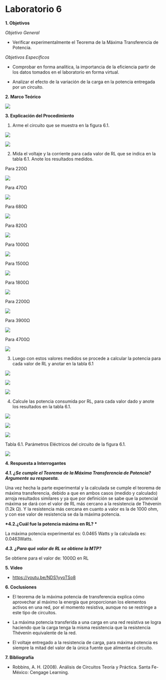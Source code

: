 # Laboratorio 6

__1. Objetivos__

*Objetivo General*

* Verificar experimentalmente el Teorema de la Máxima Transferencia de Potencia.

*Objetivos Específicos*

* Comprobar en forma analítica, la importancia de la eficiencia partir de los datos tomados en el laboratorio en forma virtual.

* Analizar  el  efecto  de  la  variación  de  la  carga  en  la  potencia  entregada  por  un circuito.


__2. Marco Teórico__ 

![](https://github.com/ItzAdoc/ImaLab6/blob/main/Marco.jpeg)

__3. Explicación del Procedimiento__

1.	Arme el circuito que se muestra en la figura 6.1.

![](https://github.com/ItzAdoc/ImaLab6/blob/main/Circuito.png)

![](https://github.com/ItzAdoc/ImaLab6/blob/main/Armado.png)

2. Mida el voltaje y la corriente para cada valor de RL que se indica en la tabla 6.1. Anote los resultados medidos.

Para 220Ω

![](https://github.com/ItzAdoc/ImaLab6/blob/main/M220.png)

Para 470Ω

![](https://github.com/ItzAdoc/ImaLab6/blob/main/M470.png)

Para 680Ω

![](https://github.com/ItzAdoc/ImaLab6/blob/main/M680.png)

Para 820Ω

![](https://github.com/ItzAdoc/ImaLab6/blob/main/M820.png)

Para 1000Ω

![](https://github.com/ItzAdoc/ImaLab6/blob/main/M1000.png)

Para 1500Ω

![](https://github.com/ItzAdoc/ImaLab6/blob/main/M1500.png)

Para 1800Ω

![](https://github.com/ItzAdoc/ImaLab6/blob/main/M1800.png)

Para 2200Ω

![](https://github.com/ItzAdoc/ImaLab6/blob/main/M2200.png)

Para 3900Ω

![](https://github.com/ItzAdoc/ImaLab6/blob/main/M3900.png)

Para 4700Ω

![](https://github.com/ItzAdoc/ImaLab6/blob/main/M4700.png)

3. Luego con estos valores medidos se procede a calcular la potencia para cada valor de RL y anotar en la tabla 6.1

![](https://github.com/ItzAdoc/ImaLab6/blob/main/E1.PNG)

![](https://github.com/ItzAdoc/ImaLab6/blob/main/E2.PNG)

![](https://github.com/ItzAdoc/ImaLab6/blob/main/E3.PNG)

4. Calcule las potencia consumida por RL, para cada valor dado y anote los resultados en la tabla 6.1.

![](https://github.com/ItzAdoc/ImaLab6/blob/main/M1.PNG)

![](https://github.com/ItzAdoc/ImaLab6/blob/main/M2.PNG)

![](https://github.com/ItzAdoc/ImaLab6/blob/main/M3.PNG)

Tabla 6.1. Parámetros Eléctricos del circuito de la figura 6.1.

![](https://github.com/ItzAdoc/ImaLab6/blob/main/T1.PNG)


__4. Respuesta a Interrogantes__

__*4.1. ¿Se cumple el Teorema de la Máxima Transferencia de Potencia? Argumente su respuesta.*__

Una vez hecha la parte experimental y la calculada se cumple el teorema de máxima transferencia, debido a que en ambos casos (medido y calculado) arroja resultados similares y ya que por definición se sabe que la potencial máxima se dará con el valor de RL más cercano a la resistencia de Thévenin (1.2k Ω). Y la resistencia más cercana en cuanto a valor es la de 1000 ohm, y con ese valor de resistencia se da la máxima potencia.

__*4.2.¿Cuál fue la potencia máxima en RL? *__

La máxima potencia experimental es: 0.0465 Watts y la calculada es: 0.0463Watts.

__*4.3. ¿Para qué valor de RL se obtiene la MTP?*__ 

Se obtiene para el valor de: 1000Ω en RL


__5. Video__

* https://youtu.be/NDS1yyoTSo8

__6. Coclusiones__ 

* El  teorema  de  la  máxima  potencia  de  transferencia  explica  cómo  aprovechar  al máximo  la  energía  que  proporcionan  los  elementos  activos  en  una  red,  por  el momento resistiva, aunque no se restringe a este tipo de circuitos.

* La máxima potencia transferida a una carga en una red resistiva se logra haciendo que la carga tenga la misma resistencia que la resistencia Thévenin equivalente de la red.

* El voltaje entregado a la resistencia de carga, para máxima potencia es siempre la mitad del valor de la única fuente que alimenta el circuito.


__7. Bibliografía__

* Robbins, A. H. (2008). Análisis de Circuitos Teoría y Práctica. Santa Fe-México: Cengage Learning.

